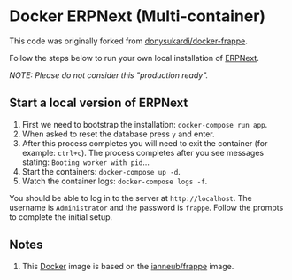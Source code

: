 # Docker ERPNext (Multi-container)

This code was originally forked from [donysukardi/docker-frappe](https://github.com/donysukardi/docker-frappe).

Follow the steps below to run your own local installation of [ERPNext](https://github.com/frappe/erpnext).

*NOTE: Please do not consider this "production ready".*

## Start a local version of ERPNext

1. First we need to bootstrap the installation: `docker-compose run app`.
1. When asked to reset the database press `y` and enter.
1. After this process completes you will need to exit the container (for example: `ctrl+c`). The process completes after you see messages stating: `Booting worker with pid`...
1. Start the containers: `docker-compose up -d`.
1. Watch the container logs: `docker-compose logs -f`.

You should be able to log in to the server at `http://localhost`. The username is `Administrator` and the password is `frappe`. Follow the prompts to complete the initial setup.

## Notes

1. This [Docker](https://www.docker.com/) image is based on the [ianneub/frappe](https://hub.docker.com/r/ianneub/frappe/) image.
